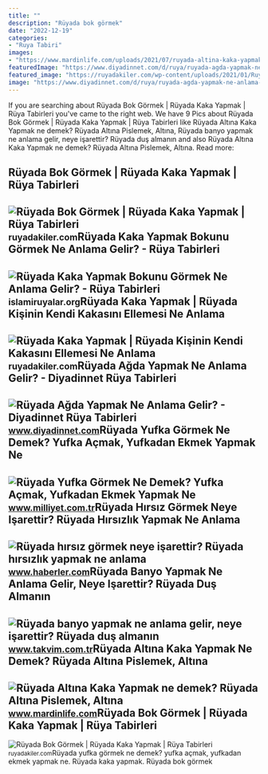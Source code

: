 ```yaml
---
title: ""
description: "Rüyada bok görmek"
date: "2022-12-19"
categories:
- "Ruya Tabiri"
images:
- "https://www.mardinlife.com/uploads/2021/07/ruyada-altina-kaka-yapmak-ne-demek-ruyada-altina-pislemek-altina-kacirmak-bokunu-gormek-ne-anlama-gelir-64825.png?234234.234234"
featuredImage: "https://www.diyadinnet.com/d/ruya/ruyada-agda-yapmak-ne-anlama-gelir-2994.jpg"
featured_image: "https://ruyadakiler.com/wp-content/uploads/2021/01/Ruyada-Kaka-Temizlemek-Ne-Anlama-Gelir-1024x576.png"
image: "https://www.diyadinnet.com/d/ruya/ruyada-agda-yapmak-ne-anlama-gelir-2994.jpg"
---
```


If you are searching about Rüyada Bok Görmek | Rüyada Kaka Yapmak | Rüya Tabirleri you've came to the right web. We have 9 Pics about Rüyada Bok Görmek | Rüyada Kaka Yapmak | Rüya Tabirleri like Rüyada Altına Kaka Yapmak ne demek? Rüyada Altına Pislemek, Altına, Rüyada banyo yapmak ne anlama gelir, neye işarettir? Rüyada duş almanın and also Rüyada Altına Kaka Yapmak ne demek? Rüyada Altına Pislemek, Altına. Read more:

Rüyada Bok Görmek | Rüyada Kaka Yapmak | Rüya Tabirleri
-------------------------------------------------------

 ![Rüyada Bok Görmek | Rüyada Kaka Yapmak | Rüya Tabirleri](https://ruyadakiler.com/wp-content/uploads/2021/01/Ruyada-Kaka-Temizlemek-Ne-Anlama-Gelir-1024x576.png) <small>ruyadakiler.com</small>Rüyada Kaka Yapmak Bokunu Görmek Ne Anlama Gelir? - Rüya Tabirleri
------------------------------------------------------------------

 ![Rüyada Kaka Yapmak Bokunu Görmek Ne Anlama Gelir? - Rüya Tabirleri](https://i0.wp.com/islamiruyalar.org/wp-content/uploads/2017/09/kakaj.jpg) <small>islamiruyalar.org</small>Rüyada Kaka Yapmak | Rüyada Kişinin Kendi Kakasını Ellemesi Ne Anlama
---------------------------------------------------------------------

 ![Rüyada Kaka Yapmak | Rüyada Kişinin Kendi Kakasını Ellemesi Ne Anlama](https://ruyadakiler.com/wp-content/uploads/2021/01/Ruyada-Kaka-Yapmak-.jpg) <small>ruyadakiler.com</small>Rüyada Ağda Yapmak Ne Anlama Gelir? - Diyadinnet Rüya Tabirleri
---------------------------------------------------------------

 ![Rüyada Ağda Yapmak Ne Anlama Gelir? - Diyadinnet Rüya Tabirleri](https://www.diyadinnet.com/d/ruya/ruyada-agda-yapmak-ne-anlama-gelir-2994.jpg) <small>www.diyadinnet.com</small>Rüyada Yufka Görmek Ne Demek? Yufka Açmak, Yufkadan Ekmek Yapmak Ne
-------------------------------------------------------------------

 ![Rüyada Yufka Görmek Ne Demek? Yufka Açmak, Yufkadan Ekmek Yapmak Ne](https://i2.milimaj.com/i/milliyet/75/0x410/5f3084d755428311f8d7a6bf.jpg) <small>www.milliyet.com.tr</small>Rüyada Hırsız Görmek Neye Işarettir? Rüyada Hırsızlık Yapmak Ne Anlama
----------------------------------------------------------------------

 ![Rüyada hırsız görmek neye işarettir? Rüyada hırsızlık yapmak ne anlama](https://i.hbrcdn.com/haber/2021/11/15/ruyada-hirsiz-gormek-neye-isarettir-ruyada-14531510_5695_amp.jpg) <small>www.haberler.com</small>Rüyada Banyo Yapmak Ne Anlama Gelir, Neye Işarettir? Rüyada Duş Almanın
-----------------------------------------------------------------------

 ![Rüyada banyo yapmak ne anlama gelir, neye işarettir? Rüyada duş almanın](https://iatkv.tmgrup.com.tr/208a89/0/0/0/0/0/0?u=https:%2f%2fitkv.tmgrup.com.tr%2falbum%2f2022%2f01%2f05%2fruyada-banyo-yapmak-ne-anlama-gelir-neye-isarettir-ruyada-dus-almanin-anlami-ve-yorumu-nedir-1641414656523.jpg&mw=1100&l=1) <small>www.takvim.com.tr</small>Rüyada Altına Kaka Yapmak Ne Demek? Rüyada Altına Pislemek, Altına
------------------------------------------------------------------

 ![Rüyada Altına Kaka Yapmak ne demek? Rüyada Altına Pislemek, Altına](https://www.mardinlife.com/uploads/2021/07/ruyada-altina-kaka-yapmak-ne-demek-ruyada-altina-pislemek-altina-kacirmak-bokunu-gormek-ne-anlama-gelir-64825.png?234234.234234) <small>www.mardinlife.com</small>Rüyada Bok Görmek | Rüyada Kaka Yapmak | Rüya Tabirleri
-------------------------------------------------------

 ![Rüyada Bok Görmek | Rüyada Kaka Yapmak | Rüya Tabirleri](https://ruyadakiler.com/wp-content/uploads/2021/01/Ruyada-Kaka-Yapmak-Ne-Anlama-Gelir-768x432.png) <small>ruyadakiler.com</small>Rüyada yufka görmek ne demek? yufka açmak, yufkadan ekmek yapmak ne. Rüyada kaka yapmak. Rüyada bok görmek
